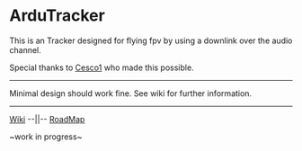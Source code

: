 # ArduTracker

This is an Tracker designed for flying fpv by using a downlink over the audio channel.

Special thanks to [Cesco1](https://github.com/Cesco1) who made this possible. 
******
Minimal design should work fine.
See wiki for further information.


******

[Wiki](https://github.com/QuadMax/ArduTracker/wiki) --||-- [RoadMap](https://github.com/QuadMax/ArduTracker/wiki/RoadMap)

~work in progress~

